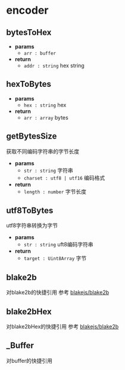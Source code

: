 # encoder

## bytesToHex 
- **params**
  - `arr : buffer`
- **return**
  - `addr : string` hex string  
  
## hexToBytes
- **params**
  - `hex : string` hex
- **return**
  - `arr : array` bytes

## getBytesSize 
获取不同编码字符串的字节长度

- **params**
  - `str : string`  字符串
  - `charset : utf8 | utf16` 编码格式
- **return**
  - `length : number` 字节长度
  
## utf8ToBytes
utf8字符串转换为字节

- **params**
  - `str : string` uft8编码字符串
- **return**
  - `target : Uint8Array` 字节
  
## blake2b 
对blake2b的快捷引用 参考 [blakejs/blake2b](https://www.npmjs.com/package/blakejs)

## blake2bHex
对blake2bHex的快捷引用 参考 [blakejs/blake2b](https://www.npmjs.com/package/blakejs)

## _Buffer 
对buffer的快捷引用
